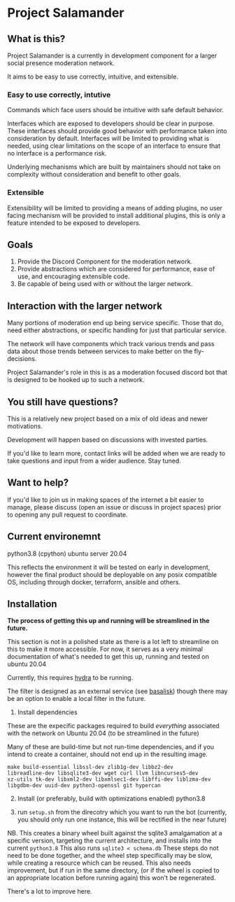 # Project Salamander

## What is this?

Project Salamander is a currently in development component
for a larger social presence moderation network.

It aims to be easy to use correctly, intuitive, and extensible.

### Easy to use correctly, intutive

Commands which face users should be intuitive with safe default behavior.

Interfaces which are exposed to developers should be clear in purpose.
These interfaces should provide good behavior with performance
taken into consideration by default. Interfaces will be limited to
providing what is needed, using clear limitations on the scope of an interface
to ensure that no interface is a performance risk.

Underlying mechanisms which are built by maintainers should not take on
complexity without consideration and benefit to other goals.

### Extensible

Extensibility will be limited to providing a means of adding plugins,
no user facing mechanism will be provided to install additional plugins,
this is only a feature intended to be exposed to developers.

## Goals

1. Provide the Discord Component for the moderation network.
2. Provide abstractions which are considered for performance, ease of use, and encouraging extensible code.
3. Be capable of being used with or without the larger network.

## Interaction with the larger network

Many portions of moderation end up being service specific.
Those that do, need either abstractions, or specific handling for just that particular service.

The network will have components which track various trends
and pass data about those trends between services to make better on the fly-decisions.

Project Salamander's role in this is as a moderation focused discord bot that
is designed to be hooked up to such a network. 

## You still have questions?

This is a relatively new project based on a mix of old ideas and newer motivations.

Development will happen based on discussions with invested parties. 

If you'd like to learn more, contact links will be added when we are ready to take questions and input from a wider audience. Stay tuned.


## Want to help?

If you'd like to join us in making spaces of the internet a bit easier to manage,
please discuss (open an issue or discuss in project spaces) prior to opening any pull request to coordinate.


## Current environemnt

python3.8 (cpython)
ubuntu server 20.04

This reflects the environment it will be tested on early in development, however
the final product should be deployable on any posix compatible OS,
including through docker, terraform, ansible and others.

## Installation

**The process of getting this up and running will be streamlined in the future.**

This section is not in a polished state as there is a lot left to streamline on this to make it more accessible.
For now, it serves as a very minimal documentation of what's needed to get this up, running and tested on ubuntu 20.04

Currently, this requires [hydra](https://github.com/unified-moderation-network/hydra]) to be running.

The filter is designed as an external service (see [basalisk](https://github.com/unified-moderation-network/hydra))
though there may be an option to enable a local filter in the future.


1. Install dependencies 

These are the expecific packages required to build *everything* associated with the network
on Ubuntu 20.04 (to be streamlined in the future)

Many of these are build-time but not run-time dependencies, and if you intend to create a container, should not end up in the resulting image.

```
make build-essential libssl-dev zlib1g-dev libbz2-dev
libreadline-dev libsqlite3-dev wget curl llvm libncurses5-dev
xz-utils tk-dev libxml2-dev libxmlsec1-dev libffi-dev liblzma-dev
libgdbm-dev uuid-dev python3-openssl git hypercan
```

2. Install (or preferably, build with optimizations enabled) python3.8

3. run `setup.sh` from the direcotry which you want to run the bot (currently, you should only run one instance, this will be rectified in the near future)

  NB. This creates a binary wheel built against the sqlite3 amalgamation at a specific version, targeting the current architecture,
  and installs into the current `python3.8` This also runs `sqlite3 < schema.db`
  These steps do not need to be done together, and the wheel step specifically may be slow, while creating a resource which can be reused.
  This also needs improvement, but if run in the same directory, (or if the wheel is copied to an appropriate location before running again)
  this won't be regenerated.
  
  There's a lot to improve here.